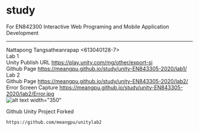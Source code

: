 # study
For EN842300 Interactive Web Programing
and Mobile Application Development
****************************
Nattapong Tangsatheanrapap <613040128-7>  
Lab 1  
Unity Publish URL <https://play.unity.com/mg/other/export-si>  
Github Page <https://meangpu.github.io/study/unity-EN843305-2020/lab1/>  
Lab 2   
Github Page <https://meangpu.github.io/study/unity-EN843305-2020/lab2/>  
Error Screen Capture <https://meangpu.github.io/study/unity-EN843305-2020/lab2/Error.jpg>  
![alt text width="350"](https://meangpu.github.io/study/unity-EN843305-2020/lab2/Error.jpg)

Github Unity Project Forked  
```  
https://github.com/meangpu/unitylab2
```


